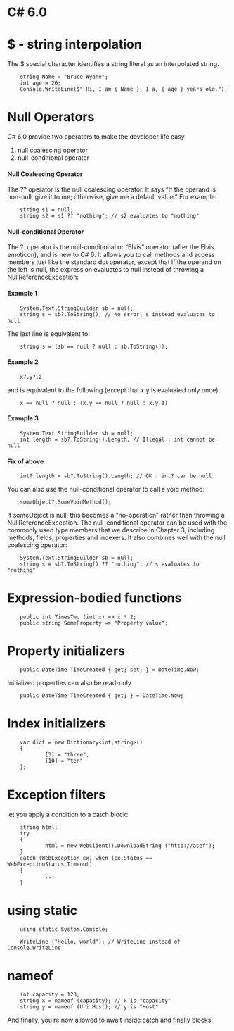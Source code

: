 # C# 6.0

# $ - string interpolation
The $ special character identifies a string literal as an interpolated string.

        string Name = "Bruce Wyane";
        int age = 26;
        Console.WriteLine($" Hi, I am { Name }, I a, { age } years old.");
        
# Null Operators

C# 6.0 provide two operaters to make the developer life easy

1. null coalescing operator 
2. null-conditional operator

#### Null Coalescing Operator

The ?? operator is the null coalescing operator. It says “If the operand is non-null,
give it to me; otherwise, give me a default value.” For example:

        string s1 = null;
        string s2 = s1 ?? "nothing"; // s2 evaluates to "nothing"
#### Null-conditional Operator

The ?. operator is the null-conditional or “Elvis” operator (after the Elvis emoticon), and is new to C# 6. It allows you to call methods and access members just like the standard dot operator, except that if the operand on the left is null, the expression evaluates to null instead of throwing a NullReferenceException:

#### Example 1

        System.Text.StringBuilder sb = null;
        string s = sb?.ToString(); // No error; s instead evaluates to null

The last line is equivalent to:

        string s = (sb == null ? null : sb.ToString());
       
#### Example 2

        x?.y?.z
        
and is equivalent to the following (except that x.y is evaluated only once):

        x == null ? null : (x.y == null ? null : x.y.z)
        
#### Example 3

        System.Text.StringBuilder sb = null;
        int length = sb?.ToString().Length; // Illegal : int cannot be null
        
#### Fix of above 

        int? length = sb?.ToString().Length; // OK : int? can be null
        
You can also use the null-conditional operator to call a void method:

        someObject?.SomeVoidMethod();
        
If someObject is null, this becomes a “no-operation” rather than throwing a NullReferenceException. The null-conditional operator can be used with the commonly used type members that we describe in Chapter 3, including methods, fields, properties and indexers. It
also combines well with the null coalescing operator:

        System.Text.StringBuilder sb = null;
        string s = sb?.ToString() ?? "nothing"; // s evaluates to "nothing"
        
# Expression-bodied functions
 
        public int TimesTwo (int x) => x * 2;
        public string SomeProperty => "Property value";
        
# Property initializers

        public DateTime TimeCreated { get; set; } = DateTime.Now;

Initialized properties can also be read-only
        
        public DateTime TimeCreated { get; } = DateTime.Now;
        
# Index initializers

        var dict = new Dictionary<int,string>()
        {
                [3] = "three",
                [10] = "ten"
        };
  
# Exception filters
let you apply a condition to a catch block:
        
        string html;
        try
        {
                html = new WebClient().DownloadString ("http://asef");
        }
        catch (WebException ex) when (ex.Status == WebExceptionStatus.Timeout)
        {
                ...
        }
        
 # using static
 
        using static System.Console;
        ...
        WriteLine ("Hello, world"); // WriteLine instead of Console.WriteLine
        
 # nameof
 
        int capacity = 123;
        string x = nameof (capacity); // x is "capacity"
        string y = nameof (Uri.Host); // y is "Host"
        
  And finally, you’re now allowed to await inside catch and finally blocks.
